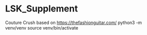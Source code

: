 # LSK_Supplement

Couture Crush based on https://thefashionguitar.com/
python3 -m venv/venv
source venv/bin/activate
